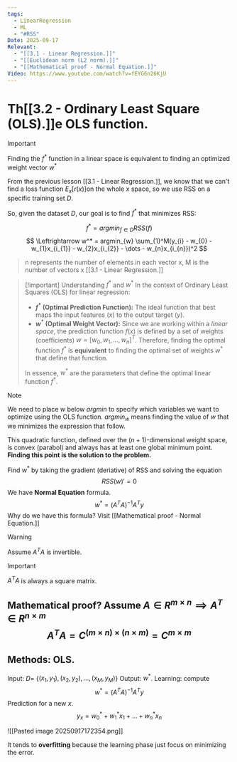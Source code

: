```yaml
---
tags:
  - LinearRegression
  - ML
  - "#RSS"
Date: 2025-09-17
Relevant:
  - "[[3.1 - Linear Regression.]]"
  - "[[Euclidean norm (L2 norm).]]"
  - "[[Mathematical proof - Normal Equation.]]"
Video: https://www.youtube.com/watch?v=fEYG6n26KjU
---
```

# Th[[3.2 - Ordinary Least Square (OLS).]]e OLS function.

>[!important]
>Finding the $f^*$ function in a linear space is equivalent to finding an optimized weight vector $w^*$ 

From the previous lesson [[3.1 - Linear Regression.]], we know that we can't find a loss function $E_{x}[r(x)]$on the whole $x$ space, so we use RSS on a specific training set $D$.

So, given the dataset $D$, our goal is to find $f^*$ that minimizes RSS:

$$
f^* = argmin_{f \in D}RSS(f)
$$
$$
\Leftrightarrow w^* = argmin_{w} \sum_{1}^M(y_{i} - w_{0} - w_{1}x_{i_{1}} - w_{2}x_{i_{2}} - \dots - w_{n}x_{i_{n}})^2
$$

>n represents the number of elements in each vector x, M is the number of vectors x [[3.1 - Linear Regression.]]

>[!important] Understanding $f^*$ and $w^*$
>In the context of Ordinary Least Squares (OLS) for linear regression:
>
>*   **$f^*$ (Optimal Prediction Function):** The ideal function that best maps the input features ($x$) to the output target ($y$).
>*   **$w^*$ (Optimal Weight Vector):** Since we are working within a *linear space*, the prediction function $f(x)$ is defined by a set of weights (coefficients) $w = [w_0, w_1, \dots, w_n]^T$. Therefore, finding the optimal function $f^*$ is **equivalent** to finding the optimal set of weights $w^*$ that define that function.
>
>In essence, $w^*$ are the parameters that define the optimal linear function $f^*$.

>[!note] 
>We need to place $w$ below *argmin* to specify which variables we want to optimize using the OLS function.
>$argmin_{w}$ means finding the value of $w$ that we minimizes the expression that follow.

This quadratic function, defined over the $(n+1)$-dimensional weight space, is convex (parabol) and always has at least one global minimum point. **Finding this point is the solution to the problem.**

Find $w^*$ by taking the gradient (deriative) of RSS and solving the equation
$$
RSS(w)' = 0
$$
We have **Normal Equation** formula.
$$
w^* = (A^TA)^{-1}A^Ty
$$
Why do we have this formula? Visit [[Mathematical proof - Normal Equation.]]

>[!warning]
>Assume $A^TA$ is invertible.

>[!important]
>$A^TA$ is always a square matrix.

Mathematical proof? Assume $A \in R^{m\times n} \implies A^T \in R^{n \times m}$
$$
A^TA = C^{(m \times n) \times (n \times m)} = C^{m \times m}
$$
---
## Methods: OLS.

Input: $D =$ {$(x_{1}, y_{1}), (x_{2}, y_{2}), \dots, (x_{M}, y_{M})$} 
Output: $w^*$.
Learning: compute
$$
w^* = (A^TA)^{-1}A^Ty
$$
Prediction for a new $x$.
$$
y_{x} = w^*_{0} + w^*_{1}x_{1} +\dots+w^*_{n}x_{n}
$$

![[Pasted image 20250917172354.png]]

It tends to **overfitting** because the learning phase just focus on minimizing the error.
